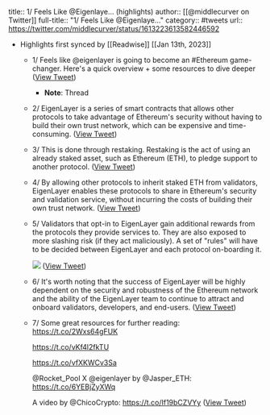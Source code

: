 title:: 1/ Feels Like @Eigenlaye... (highlights)
author:: [[@middlecurver on Twitter]]
full-title:: "1/ Feels Like @Eigenlaye..."
category:: #tweets
url:: https://twitter.com/middlecurver/status/1613223613582446592

- Highlights first synced by [[Readwise]] [[Jan 13th, 2023]]
	- 1/ Feels like @eigenlayer is going to become an #Ethereum game-changer.
	  Here's a quick overview + some resources to dive deeper ([View Tweet](https://twitter.com/middlecurver/status/1613223613582446592))
		- **Note**: Thread
	- 2/ EigenLayer is a series of smart contracts that allows other protocols to take advantage of Ethereum's security without having to build their own trust network, which can be expensive and time-consuming. ([View Tweet](https://twitter.com/middlecurver/status/1613223616153538561))
	- 3/ This is done through restaking.
	  Restaking is the act of using an already staked asset, such as Ethereum (ETH), to pledge support to another protocol. ([View Tweet](https://twitter.com/middlecurver/status/1613223618791747584))
	- 4/ By allowing other protocols to inherit staked ETH from validators, EigenLayer enables these protocols to share in Ethereum's security and validation service, without incurring the costs of building their own trust network. ([View Tweet](https://twitter.com/middlecurver/status/1613223621522255872))
	- 5/ Validators that opt-in to EigenLayer gain additional rewards from the protocols they provide services to. They are also exposed to more slashing risk (if they act maliciously).
	  A set of "rules" will have to be decided between EigenLayer and each protocol on-boarding it. 
	  
	  ![](https://pbs.twimg.com/media/FmNSVvBaUAAFiGp.jpg) ([View Tweet](https://twitter.com/middlecurver/status/1613223631752171521))
	- 6/ It's worth noting that the success of EigenLayer will be highly dependent on the security and robustness of the Ethereum network and the ability of the EigenLayer team to continue to attract and onboard validators, developers, and end-users. ([View Tweet](https://twitter.com/middlecurver/status/1613223635963240449))
	- 7/ Some great resources for further reading:
	  https://t.co/2Wxs64gFUK
	  
	  https://t.co/vKf4l2fkTU
	  
	  https://t.co/vfXKWCv3Sa
	  
	  @Rocket_Pool X @eigenlayer by @Jasper_ETH:
	  https://t.co/6YEBjZyXWq
	  
	  A video by @ChicoCrypto:
	  https://t.co/If19bCZVYy ([View Tweet](https://twitter.com/middlecurver/status/1613223638643404847))